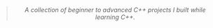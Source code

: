 <div align="center" >
<blockquote>
  <em>A collection of beginner to advanced C++ projects I built while learning C++.</em>
</blockquote>
</div>
